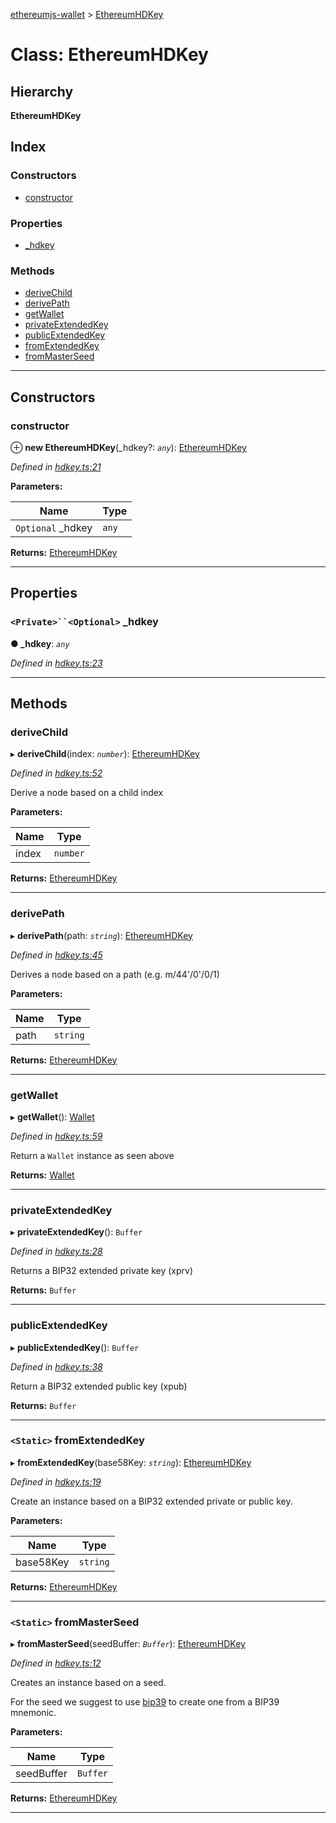 [ethereumjs-wallet](../README.md) > [EthereumHDKey](../classes/ethereumhdkey.md)

# Class: EthereumHDKey

## Hierarchy

**EthereumHDKey**

## Index

### Constructors

- [constructor](ethereumhdkey.md#constructor)

### Properties

- [\_hdkey](ethereumhdkey.md#_hdkey)

### Methods

- [deriveChild](ethereumhdkey.md#derivechild)
- [derivePath](ethereumhdkey.md#derivepath)
- [getWallet](ethereumhdkey.md#getwallet)
- [privateExtendedKey](ethereumhdkey.md#privateextendedkey)
- [publicExtendedKey](ethereumhdkey.md#publicextendedkey)
- [fromExtendedKey](ethereumhdkey.md#fromextendedkey)
- [fromMasterSeed](ethereumhdkey.md#frommasterseed)

---

## Constructors

<a id="constructor"></a>

### constructor

⊕ **new EthereumHDKey**(\_hdkey?: _`any`_): [EthereumHDKey](ethereumhdkey.md)

_Defined in [hdkey.ts:21](https://github.com/ethereumjs/ethereumjs-wallet/blob/c748f97/src/hdkey.ts#L21)_

**Parameters:**

| Name               | Type  |
| ------------------ | ----- |
| `Optional` \_hdkey | `any` |

**Returns:** [EthereumHDKey](ethereumhdkey.md)

---

## Properties

<a id="_hdkey"></a>

### ` <Private>``<Optional> ` \_hdkey

**● \_hdkey**: _`any`_

_Defined in [hdkey.ts:23](https://github.com/ethereumjs/ethereumjs-wallet/blob/c748f97/src/hdkey.ts#L23)_

---

## Methods

<a id="derivechild"></a>

### deriveChild

▸ **deriveChild**(index: _`number`_): [EthereumHDKey](ethereumhdkey.md)

_Defined in [hdkey.ts:52](https://github.com/ethereumjs/ethereumjs-wallet/blob/c748f97/src/hdkey.ts#L52)_

Derive a node based on a child index

**Parameters:**

| Name  | Type     |
| ----- | -------- |
| index | `number` |

**Returns:** [EthereumHDKey](ethereumhdkey.md)

---

<a id="derivepath"></a>

### derivePath

▸ **derivePath**(path: _`string`_): [EthereumHDKey](ethereumhdkey.md)

_Defined in [hdkey.ts:45](https://github.com/ethereumjs/ethereumjs-wallet/blob/c748f97/src/hdkey.ts#L45)_

Derives a node based on a path (e.g. m/44'/0'/0/1)

**Parameters:**

| Name | Type     |
| ---- | -------- |
| path | `string` |

**Returns:** [EthereumHDKey](ethereumhdkey.md)

---

<a id="getwallet"></a>

### getWallet

▸ **getWallet**(): [Wallet](wallet.md)

_Defined in [hdkey.ts:59](https://github.com/ethereumjs/ethereumjs-wallet/blob/c748f97/src/hdkey.ts#L59)_

Return a `Wallet` instance as seen above

**Returns:** [Wallet](wallet.md)

---

<a id="privateextendedkey"></a>

### privateExtendedKey

▸ **privateExtendedKey**(): `Buffer`

_Defined in [hdkey.ts:28](https://github.com/ethereumjs/ethereumjs-wallet/blob/c748f97/src/hdkey.ts#L28)_

Returns a BIP32 extended private key (xprv)

**Returns:** `Buffer`

---

<a id="publicextendedkey"></a>

### publicExtendedKey

▸ **publicExtendedKey**(): `Buffer`

_Defined in [hdkey.ts:38](https://github.com/ethereumjs/ethereumjs-wallet/blob/c748f97/src/hdkey.ts#L38)_

Return a BIP32 extended public key (xpub)

**Returns:** `Buffer`

---

<a id="fromextendedkey"></a>

### `<Static>` fromExtendedKey

▸ **fromExtendedKey**(base58Key: _`string`_): [EthereumHDKey](ethereumhdkey.md)

_Defined in [hdkey.ts:19](https://github.com/ethereumjs/ethereumjs-wallet/blob/c748f97/src/hdkey.ts#L19)_

Create an instance based on a BIP32 extended private or public key.

**Parameters:**

| Name      | Type     |
| --------- | -------- |
| base58Key | `string` |

**Returns:** [EthereumHDKey](ethereumhdkey.md)

---

<a id="frommasterseed"></a>

### `<Static>` fromMasterSeed

▸ **fromMasterSeed**(seedBuffer: _`Buffer`_): [EthereumHDKey](ethereumhdkey.md)

_Defined in [hdkey.ts:12](https://github.com/ethereumjs/ethereumjs-wallet/blob/c748f97/src/hdkey.ts#L12)_

Creates an instance based on a seed.

For the seed we suggest to use [bip39](https://npmjs.org/package/bip39) to create one from a BIP39 mnemonic.

**Parameters:**

| Name       | Type     |
| ---------- | -------- |
| seedBuffer | `Buffer` |

**Returns:** [EthereumHDKey](ethereumhdkey.md)

---
